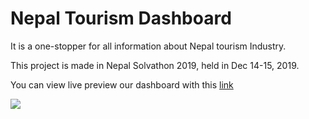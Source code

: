 # Nepal Tourism Dashboard

It is a one-stopper for all information about Nepal tourism Industry.

This project is made in Nepal Solvathon 2019, held in Dec 14-15, 2019.

You can view live preview our dashboard with this [link](https://datasansar.netlify.com/nepal_tourism)


![](https://image.prntscr.com/image/QdZCsctrT7in5xsIRivWeg.png)
